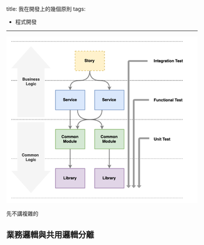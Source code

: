 title: 我在開發上的幾個原則
tags:
- 程式開發
---

![](/resources/my-principles-of-dev/my-principles-of-dev.png)

先不講複雜的

## 業務邏輯與共用邏輯分離